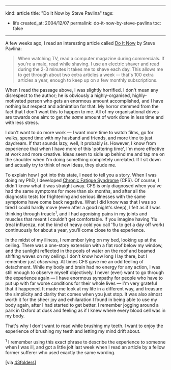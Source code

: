 -----
kind: article
title: "Do It Now by Steve Pavlina"
tags:
- life
created_at: 2004/12/07
permalink: do-it-now-by-steve-pavlina
toc: false
-----

<p>A few weeks ago, I read an interesting article called <a href="http://www.dexterity.com/articles/do-it-now.htm" title="Do It Now by Steve Pavlina">Do It Now</a> by Steve Pavlina:</p>

<blockquote>
<p>When watching TV, read a computer magazine during commercials. If you're a male, read while shaving. I use an electric shaver and read during the 2-3 minutes it takes me to shave each day. This allows me to get through about two extra articles a week -- that's 100 extra articles a year, enough to keep up on a few monthly subscriptions.</p>
</blockquote>

<p>When I read the passage above, I was slightly horrified. I don't mean any disrespect to the author; he is obviously a highly-organised, highly-motivated person who gets an enormous amount accomplished, and I have nothing but respect and admiration for that. My horror stemmed from the fact that I don't want this to happen to me. All of my organisational drives are towards one aim: to get <em>the same</em> amount of work done in less time and with less stress.</p>

<p> I don't want to do more work &mdash; I want more time to watch films, go for walks, spend time with my husband and friends, and more time to just daydream. If that sounds lazy, well, it probably is. However, I know from experience that when I have more of this 'pottering time', I'm more effective at work and more creative. Ideas seem to sidle up behind me and tap me on the shoulder when I'm doing something completely unrelated. If I sit down and actually try to think of new ideas, they elude me.</p>

<p>To explain how I got into this state, I need to tell you a story. When I was doing my PhD, I developed <a href="http://www.cdc.gov/ncidod/diseases/cfs/">Chronic Fatigue Syndrome</a> (CFS). Of course, I didn't know what it was straight away. CFS is only diagnosed when you've had the same symptoms for more than six months, and after all the diagnostic tests for frightening and serious illnesses with the same symptoms have come back negative. What I did know was that I was so tired I could hardly move (even after a good night's sleep), I felt as if I was thinking through treacle<sup>1</sup>, and I had agonising pains in my joints and muscles that meant I couldn't get comfortable. If you imagine having 'flu (real influenza, not the kind of heavy cold you call 'flu to get a day off work) continuously for about a year, you'll come close to the experience.</p>

<p>In the midst of my illness, I remember lying on my bed, looking up at the ceiling. There was a one-story extension with a flat roof below my window, and the sunlight reflected in the pools of water on the roof and beamed shifting waves on my ceiling. I don't know how long I lay there, but I remember just <em>observing</em>. At times CFS gave me an odd feeling of detachment. While my body and brain had no energy for any action, I was still enough to observe myself objectively. I never (ever) want to go through the experience again &mdash; I have enormous sympathy for people who have to put up with far worse conditions for their whole lives &mdash; I'm very grateful that it happened. It made me look at my life in a different way, and treasure the simplicity and clarity that comes when you just stop. It was also almost worth it for the sheer joy and exhilaration I found in being able to use my body again, after I had started to get better. I remember jogging around a park in Oxford at dusk and feeling as if I knew where every blood cell was in my body.</p>

<p>That's why I don't want to read while brushing my teeth. I want to enjoy the experience of brushing my teeth and letting my mind drift about.</p>

<p><sup>1</sup> I remember using this exact phrase to describe the experience to someone when I was ill, and got a little jolt last week when I read an article by a fellow former sufferer who used exactly the same wording.</p>

<p>[via <a href="http://www.43folders.com">43folders</a>]</p>
